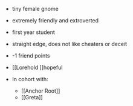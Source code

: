 - tiny female gnome
- extremely friendly and extroverted
- first year student
- straight edge, does not like cheaters or deceit
- -1 friend points

- [[Lorehold ]]hopeful

- In cohort with:
	- [[Anchor Root]]
	- [[Greta]]
